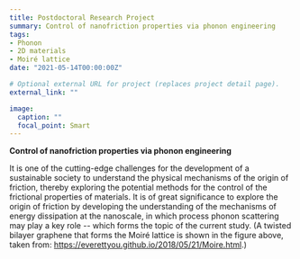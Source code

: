 ```yaml
---
title: Postdoctoral Research Project
summary: Control of nanofriction properties via phonon engineering
tags:
- Phonon
- 2D materials
- Moiré lattice
date: "2021-05-14T00:00:00Z"

# Optional external URL for project (replaces project detail page).
external_link: ""

image:
  caption: ""
  focal_point: Smart
---
```


**Control of nanofriction properties via phonon engineering**

It is one of the cutting-edge challenges for the development of a sustainable society to understand the physical mechanisms of the origin of friction, thereby exploring the potential methods for the control of the frictional properties of materials. 
It is of great significance to explore the origin of friction by developing the understanding of the mechanisms of energy dissipation at the nanoscale, in which process phonon scattering may play a key role -- which forms the topic of the current study.
(A twisted bilayer graphene that forms the Moiré lattice is shown in the figure above, taken from: https://everettyou.github.io/2018/05/21/Moire.html.)
